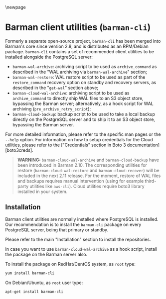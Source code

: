 \newpage

# Barman client utilities (`barman-cli`)

Formerly a separate open-source project, `barman-cli` has been
merged into Barman's core since version 2.8, and is distributed
as an RPM/Debian package. `barman-cli` contains a set of recommended
client utilities to be installed alongside the PostgreSQL server:

- `barman-wal-archive`: archiving script to be used as `archive_command`
  as described in the "WAL archiving via `barman-wal-archive`" section;
- `barman-wal-restore`: WAL restore script to be used as part of the
  `restore_command` recovery option on standby and recovery servers,
  as described in the "`get-wal`" section above;
- `barman-cloud-wal-archive`: archiving script to be used as `archive_command`
  to directly ship WAL files to an S3 object store, bypassing the Barman server;
  alternatively, as a hook script for WAL archiving (`pre_archive_retry_script`);
- `barman-cloud-backup`: backup script to be used to take a local backup
  directly on the PostgreSQL server and to ship it to an S3 object store,
  bypassing the Barman server.

For more detailed information, please refer to the specific man pages
or the `--help` option. For information on how to setup credentials
for the Cloud utilities, please refer to the
["Credentials" section in Boto 3 documentation][boto3creds].

> **WARNING:** `barman-cloud-wal-archive` and `barman-cloud-backup` have been
> introduced in Barman 2.10. The corresponding utilities for restore
> (`barman-cloud-wal-restore` and `barman-cloud-recover`) will be included
> in the next 2.11 release. For the moment, restore of WAL files and backups
> requires manual intervention (using for example third-party utilities like
> `aws-cli`). Cloud utilities require boto3 library installed in your system.

## Installation

Barman client utilities are normally installed where PostgreSQL is installed.
Our recommendation is to install the `barman-cli` package on every PostgreSQL
server, being that primary or standby.

Please refer to the main "Installation" section to install the repositories.

In case you want to use `barman-cloud-wal-archive` as a hook script, install
the package on the Barman server also.

To install the package on RedHat/CentOS system, as `root` type:

``` bash
yum install barman-cli
```

On Debian/Ubuntu, as `root` user type:

``` bash
apt-get install barman-cli
```

